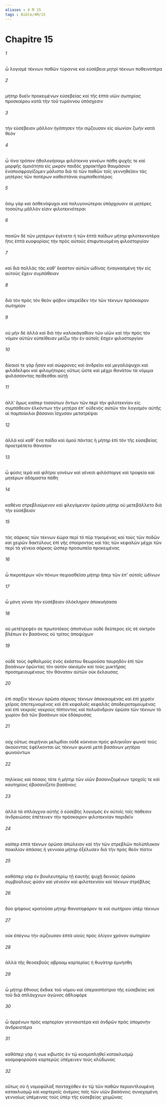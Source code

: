 ```yaml
---
aliases : 4 M 15
tags : Bible/4M/15
---
```


# Chapitre 15

###### 1
ὦ λογισμὲ τέκνων παθῶν τύραννε καὶ εὐσέβεια μητρὶ τέκνων ποθεινοτέρα
###### 2
μήτηρ δυεῖν προκειμένων εὐσεβείας καὶ τῆς ἑπτὰ υἱῶν σωτηρίας προσκαίρου κατὰ τὴν τοῦ τυράννου ὑπόσχεσιν
###### 3
τὴν εὐσέβειαν μᾶλλον ἠγάπησεν τὴν σῴζουσαν εἰς αἰωνίαν ζωὴν κατὰ θεόν
###### 4
ὦ τίνα τρόπον ἠθολογήσαιμι φιλότεκνα γονέων πάθη ψυχῆς τε καὶ μορφῆς ὁμοιότητα εἰς μικρὸν παιδὸς χαρακτῆρα θαυμάσιον ἐναποσφραγίζομεν μάλιστα διὰ τὸ τῶν παθῶν τοῖς γεννηθεῖσιν τὰς μητέρας τῶν πατέρων καθεστάναι συμπαθεστέρας
###### 5
ὅσῳ γὰρ καὶ ἀσθενόψυχοι καὶ πολυγονώτεραι ὑπάρχουσιν αἱ μητέρες τοσούτῳ μᾶλλόν εἰσιν φιλοτεκνότεραι
###### 6
πασῶν δὲ τῶν μητέρων ἐγένετο ἡ τῶν ἑπτὰ παίδων μήτηρ φιλοτεκνοτέρα ἥτις ἑπτὰ κυοφορίαις τὴν πρὸς αὐτοὺς ἐπιφυτευομένη φιλοστοργίαν
###### 7
καὶ διὰ πολλὰς τὰς καθ' ἕκαστον αὐτῶν ὠδῖνας ἠναγκασμένη τὴν εἰς αὐτοὺς ἔχειν συμπάθειαν
###### 8
διὰ τὸν πρὸς τὸν θεὸν φόβον ὑπερεῖδεν τὴν τῶν τέκνων πρόσκαιρον σωτηρίαν
###### 9
οὐ μὴν δὲ ἀλλὰ καὶ διὰ τὴν καλοκἀγαθίαν τῶν υἱῶν καὶ τὴν πρὸς τὸν νόμον αὐτῶν εὐπείθειαν μείζω τὴν ἐν αὐτοῖς ἔσχεν φιλοστοργίαν
###### 10
δίκαιοί τε γὰρ ἦσαν καὶ σώφρονες καὶ ἀνδρεῖοι καὶ μεγαλόψυχοι καὶ φιλάδελφοι καὶ φιλομήτορες οὕτως ὥστε καὶ μέχρι θανάτου τὰ νόμιμα φυλάσσοντας πείθεσθαι αὐτῇ
###### 11
ἀλλ' ὅμως καίπερ τοσούτων ὄντων τῶν περὶ τὴν φιλοτεκνίαν εἰς συμπάθειαν ἑλκόντων τὴν μητέρα ἐπ' οὐδενὸς αὐτῶν τὸν λογισμὸν αὐτῆς αἱ παμποίκιλοι βάσανοι ἴσχυσαν μετατρέψαι
###### 12
ἀλλὰ καὶ καθ' ἕνα παῖδα καὶ ὁμοῦ πάντας ἡ μήτηρ ἐπὶ τὸν τῆς εὐσεβείας προετρέπετο θάνατον
###### 13
ὦ φύσις ἱερὰ καὶ φίλτρα γονέων καὶ γένεσι φιλόστοργε καὶ τροφεία καὶ μητέρων ἀδάμαστα πάθη
###### 14
καθένα στρεβλούμενον καὶ φλεγόμενον ὁρῶσα μήτηρ οὐ μετεβάλλετο διὰ τὴν εὐσέβειαν
###### 15
τὰς σάρκας τῶν τέκνων ἑώρα περὶ τὸ πῦρ τηκομένας καὶ τοὺς τῶν ποδῶν καὶ χειρῶν δακτύλους ἐπὶ γῆς σπαίροντας καὶ τὰς τῶν κεφαλῶν μέχρι τῶν περὶ τὰ γένεια σάρκας ὥσπερ προσωπεῖα προκειμένας
###### 16
ὦ πικροτέρων νῦν πόνων πειρασθεῖσα μήτηρ ἤπερ τῶν ἐπ' αὐτοῖς ὠδίνων
###### 17
ὦ μόνη γύναι τὴν εὐσέβειαν ὁλόκληρον ἀποκυήσασα
###### 18
οὐ μετέτρεψέν σε πρωτοτόκος ἀποπνέων οὐδὲ δεύτερος εἰς σὲ οἰκτρὸν βλέπων ἐν βασάνοις οὐ τρίτος ἀποψύχων
###### 19
οὐδὲ τοὺς ὀφθαλμοὺς ἑνὸς ἑκάστου θεωροῦσα ταυρηδὸν ἐπὶ τῶν βασάνων ὁρῶντας τὸν αὐτὸν αἰκισμὸν καὶ τοὺς μυκτῆρας προσημειουμένους τὸν θάνατον αὐτῶν οὐκ ἔκλαυσας
###### 20
ἐπὶ σαρξὶν τέκνων ὁρῶσα σάρκας τέκνων ἀποκαιομένας καὶ ἐπὶ χερσὶν χεῖρας ἀποτεμνομένας καὶ ἐπὶ κεφαλαῖς κεφαλὰς ἀποδειροτομουμένας καὶ ἐπὶ νεκροῖς νεκροὺς πίπτοντας καὶ πολυάνδριον ὁρῶσα τῶν τέκνων τὸ χωρίον διὰ τῶν βασάνων οὐκ ἐδάκρυσας
###### 21
οὐχ οὕτως σειρήνιοι μελῳδίαι οὐδὲ κύκνειοι πρὸς φιληκοΐαν φωναὶ τοὺς ἀκούοντας ἐφέλκονται ὡς τέκνων φωναὶ μετὰ βασάνων μητέρα φωνούντων
###### 22
πηλίκαις καὶ πόσαις τότε ἡ μήτηρ τῶν υἱῶν βασανιζομένων τροχοῖς τε καὶ καυτηρίοις ἐβασανίζετο βασάνοις
###### 23
ἀλλὰ τὰ σπλάγχνα αὐτῆς ὁ εὐσεβὴς λογισμὸς ἐν αὐτοῖς τοῖς πάθεσιν ἀνδρειώσας ἐπέτεινεν τὴν πρόσκαιρον φιλοτεκνίαν παριδεῖν
###### 24
καίπερ ἑπτὰ τέκνων ὁρῶσα ἀπώλειαν καὶ τὴν τῶν στρεβλῶν πολύπλοκον ποικιλίαν ἁπάσας ἡ γενναία μήτηρ ἐξέλυσεν διὰ τὴν πρὸς θεὸν πίστιν
###### 25
καθάπερ γὰρ ἐν βουλευτηρίῳ τῇ ἑαυτῆς ψυχῇ δεινοὺς ὁρῶσα συμβούλους φύσιν καὶ γένεσιν καὶ φιλοτεκνίαν καὶ τέκνων στρέβλας
###### 26
δύο ψήφους κρατοῦσα μήτηρ θανατηφόρον τε καὶ σωτήριον ὑπὲρ τέκνων
###### 27
οὐκ ἐπέγνω τὴν σῴζουσαν ἑπτὰ υἱοὺς πρὸς ὀλίγον χρόνον σωτηρίαν
###### 28
ἀλλὰ τῆς θεοσεβοῦς αβρααμ καρτερίας ἡ θυγάτηρ ἐμνήσθη
###### 29
ὦ μήτηρ ἔθνους ἔκδικε τοῦ νόμου καὶ ὑπερασπίστρια τῆς εὐσεβείας καὶ τοῦ διὰ σπλάγχνων ἀγῶνος ἀθλοφόρε
###### 30
ὦ ἀρρένων πρὸς καρτερίαν γενναιοτέρα καὶ ἀνδρῶν πρὸς ὑπομονὴν ἀνδρειοτέρα
###### 31
καθάπερ γὰρ ἡ νωε κιβωτὸς ἐν τῷ κοσμοπληθεῖ κατακλυσμῷ κοσμοφοροῦσα καρτερῶς ὑπέμεινεν τοὺς κλύδωνας
###### 32
οὕτως σὺ ἡ νομοφύλαξ πανταχόθεν ἐν τῷ τῶν παθῶν περιαντλουμένη κατακλυσμῷ καὶ καρτεροῖς ἀνέμοις ταῖς τῶν υἱῶν βασάνοις συνεχομένη γενναίως ὑπέμεινας τοὺς ὑπὲρ τῆς εὐσεβείας χειμῶνας
